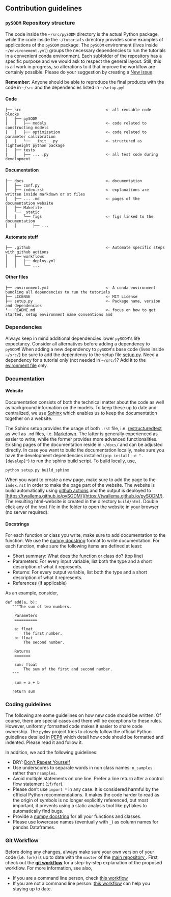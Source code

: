 ## Contribution guidelines

### `pySODM` Repository structure

The code inside the `~/src/pySODM` directory is the actual Python package, while the code inside the `~/tutorials` directory provides some examples of applications of the `pySODM` package. The `pySODM` environment (lives inside `~/environement.yml`) groups the necessary dependencies to run the tutorials in a convenient conda environment. Each subfolder of the repository has a specific purpose and we would ask to respect the general layout. Still, this is all work in progress, so alterations to it that improve the workflow are certainly possible. Please do your suggestion by creating a [New issue](https://github.com/twallema/pySODM/issues/new/choose).

__Remember:__ Anyone should be able to reproduce the final products with the code in `~/src` and the dependencies listed in `~/setup.py`!

#### Code
```
├── src                                     <- all reusable code blocks
│   ├── pySODM
|   │   ├── models                          <- code related to constructing models
|   │   ├── optimization                    <- code related to parameter callibration
|   │   └── __init__.py                     <- structured as lightweight python package
│   ├── tests
|   │   ├── ... .py                         <- all test code during development
```

#### Documentation
```
├── docs                                    <- documentation
│   ├── conf.py
│   ├── index.rst                           <- explanations are written inside markdown or st files
│   ├── ... .md                             <- pages of the documentation website
│   ├── Makefile
│   └── _static
│   │   └── figs                            <- figs linked to the documentation
│   │       ├── ...
```

#### Automate stuff
```
├── .github                                 <- Automate specific steps with github actions
│   ├── workflows
│   │   ├── deploy.yml
│   │   └── ...
```

#### Other files
```
├── environment.yml                         <- A conda environment bundling all dependencies to run the tutorials
├── LICENSE                                 <- MIT License
├── setup.py                                <- Package name, version and dependencies
└── README.md                               <- focus on how to get started, setup environment name conventions and
```

### Dependencies

Always keep in mind additional dependencies lower `pySODM`'s life expectancy. Consider all alternatives before adding a dependency to `pySODM`! When adding a new dependency to `pySODM`'s base code (lives inside `~/src/`) be sure to add the dependency to the setup file [setup.py](https://github.com/twallema/pySODM/blob/master/setup.py). Need a dependency for a tutorial only (not needed in `~/src/`)? Add it to the [evironment file](https://github.com/twallema/pySODM/blob/master/environment.yml) only.

### Documentation

#### Website

Documentation consists of both the technical matter about the code as well as background information on the models. To keep these up to date and centralized, we use [Sphinx](https://www.sphinx-doc.org/en/master/) which enables us to keep the documentation together on a website.

The Sphinx setup provides the usage of both `.rst` file, i.e. [restructuredtext](https://docutils.sourceforge.io/docs/ref/rst/restructuredtext.html) as well as `.md` files, i.e. [Markdown](https://www.markdownguide.org/basic-syntax/). The latter is generally experienced as easier to write, while the former provides more advanced functionalities. Existing pages of the documentation reside in `~/docs/` and can be adjusted directly. In case you want to build the documentation locally, make sure you have the development dependencies installed (`pip install -e ".[develop]"`) to run the sphinx build script. To build locally, use,
```
python setup.py build_sphinx
```
When you want to create a new page, make sure to add the page to the `index.rst` in order to make the page part of the website. The website is build automatically using [github actions](https://github.com/twallema/pySODM/blob/master/.github/workflows/deploy.yml#L22-L24) and the output is deployed to [https://twallema.github.io/pySODM/](https://twallema.github.io/pySODM/). The resulting html-website is created in the directory `build/html`. Double click any of the `html` file in the folder to open the website in your browser (no server required).

#### Docstrings

For each function or class you write, make sure to add documentation to the function. We use the [numpy docstring](https://numpydoc.readthedocs.io/en/latest/format.html) format to write documentation. For each function, make sure the following items are defined at least:

- Short summary: What does the function or class do? (top line)
- Parameters: For every input variable, list both the type and a short description of what it represents.
- Returns: For every output variable, list both the type and a short description of what it represents.
- References (if applicable)

As an example, consider,

```
def add(a, b):
   """The sum of two numbers.

    Parameters
    ==========

    a: float
        The first number.
    b: float
        The second number.

    Returns
    =======

    sum: float
        The sum of the first and second number.
   """

    sum = a + b

   return sum
```

### Coding guidelines

The following are some guidelines on how new code should be written. Of course, there are special cases and there will be exceptions to these rules. However, uniformly formatted code makes it easier to share code ownership. The `pydov` project tries to closely follow the official Python guidelines detailed in [PEP8](https://www.python.org/dev/peps/pep-0008/) which detail how code should be formatted and indented. Please read it and follow it.

In addition, we add the following guidelines:

* DRY: [Don't Repeat Yourself](https://www.plutora.com/blog/understanding-the-dry-dont-repeat-yourself-principle)
* Use underscores to separate words in non class names: `n_samples` rather than `nsamples`.
* Avoid multiple statements on one line. Prefer a line return after a control flow statement (`if/for`).
* Please don’t use `import *` in any case. It is considered harmful by the official Python recommendations. It makes the code harder to read as the origin of symbols is no longer explicitly referenced, but most important, it prevents using a static analysis tool like pyflakes to automatically find bugs.
* Provide a [numpy docstring](https://numpydoc.readthedocs.io/en/latest/format.html) for all your functions and classes.
* Please use lowercase names (eventually with `_`) as column names for pandas Dataframes.

### Git Workflow

Before doing any changes, always make sure your own version of your code (i.e. `fork`) is up to date with the `master` of the [main repository ](https://github.com/twallema/pySODM). First, check out the __[git workflow](./git_workflow.md)__ for a step-by-step explanation of the proposed workflow. For more information, see also,
- If you are a command line person, check [this workflow](https://gist.github.com/CristinaSolana/1885435)
- If you are not a command line person: [this workflow](https://www.sitepoint.com/quick-tip-sync-your-fork-with-the-original-without-the-cli/) can help you staying up to date.
